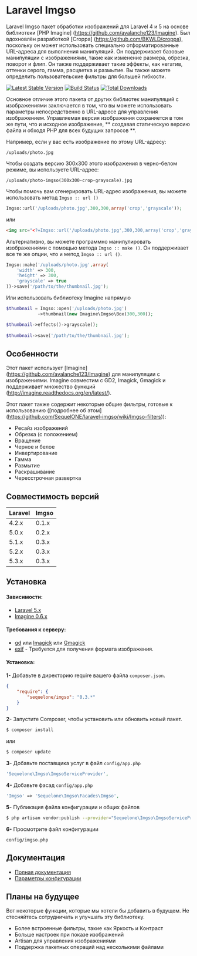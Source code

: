 # Laravel Imgso
Laravel Imgso пакет обработки изображений для Laravel 4 и 5 на основе библиотеки [PHP Imagine] (https://github.com/avalanche123/Imagine). Был вдохновлён разработкой [Croppa] (https://github.com/BKWLD/croppa), поскольку он может использовать специально отформатированные URL-адреса для выполнения манипуляций. Он поддерживает базовые манипуляции с изображениями, такие как изменение размера, обрезка, поворот и флип. Он также поддерживает такие эффекты, как негатив, оттенки серого, гамма, расцветка и размытие. Вы также можете определить пользовательские фильтры для большей гибкости.

[![Latest Stable Version](https://poser.pugx.org/sequelone/imgso/v/stable.svg)](https://packagist.org/packages/sequelone/imgso)
[![Build Status](https://travis-ci.org/SequelONE/laravel-imgso.png?branch=master)](https://travis-ci.org/SequelONE/laravel-imgso)
[![Total Downloads](https://poser.pugx.org/sequelone/imgso/downloads.svg)](https://packagist.org/packages/sequelone/imgso)

Основное отличие этого пакета от других библиотек манипуляций с изображениями заключается в том, что вы можете использовать параметры непосредственно в URL-адресе для управления изображением. Управляемая версия изображения сохраняется в том же пути, что и исходное изображение, ** создавая статическую версию файла и обходя PHP для всех будущих запросов **.

Например, если у вас есть изображение по этому URL-адресу:

    /uploads/photo.jpg

Чтобы создать версию 300x300 этого изображения в черно-белом режиме, вы используете URL-адрес:

    /uploads/photo-imgso(300x300-crop-grayscale).jpg
    
Чтобы помочь вам сгенерировать URL-адрес изображения, вы можете использовать метод `Imgso :: url ()`

```php
Imgso::url('/uploads/photo.jpg',300,300,array('crop','grayscale'));
```

или

```html
<img src="<?=Imgso::url('/uploads/photo.jpg',300,300,array('crop','grayscale'))?>" />
```

Альтернативно, вы можете программно манипулировать изображениями с помощью метода `Imgso :: make ()`. Он поддерживает все те же опции, что и метод `Imgso :: url ()`.

```php
Imgso::make('/uploads/photo.jpg',array(
	'width' => 300,
	'height' => 300,
	'grayscale' => true
))->save('/path/to/the/thumbnail.jpg');
```

Или использовать библиотеку Imagine напрямую

```php
$thumbnail = Imgso::open('/uploads/photo.jpg')
			->thumbnail(new Imagine\Imgso\Box(300,300));

$thumbnail->effects()->grayscale();
	
$thumbnail->save('/path/to/the/thumbnail.jpg');
```

## Особенности

Этот пакет использует [Imagine] (https://github.com/avalanche123/Imagine) для манипуляции с изображениями. Imagine совместим с GD2, Imagick, Gmagick и поддерживает множество функций (http://imagine.readthedocs.org/en/latest/).

Этот пакет также содержит некоторые общие фильтры, готовые к использованию ([подробнее об этом] (https://github.com/SequelONE/laravel-imgso/wiki/Imgso-filters)):
- Ресайз изображений
- Обрезка (с положением)
- Вращение
- Черное и белое
- Инвертирование
- Гамма
- Размытие
- Раскрашивание
- Чересстрочная развертка

## Совместимость версий

 Laravel  | Imgso
:---------|:----------
 4.2.x    | 0.1.x
 5.0.x    | 0.2.x
 5.1.x    | 0.3.x
 5.2.x    | 0.3.x
 5.3.x    | 0.3.x

## Установка

#### Зависимости:

* [Laravel 5.x](https://github.com/laravel/laravel)
* [Imagine 0.6.x](https://github.com/avalanche123/Imagine)

#### Требования к серверу:

* [gd](http://php.net/manual/en/book.imgso.php) или [Imagick](http://php.net/manual/fr/book.imagick.php) или [Gmagick](http://www.php.net/manual/fr/book.gmagick.php)
* [exif](http://php.net/manual/en/book.exif.php) - Требуется для получения формата изображения.

#### Установка:

**1-** Добавьте в директорию require вашего файла `composer.json`.
```json
{
	"require": {
		"sequelone/imgso": "0.3.*"
	}
}
```

**2-** Запустите Composer, чтобы установить или обновить новый пакет.

```bash
$ composer install
```

или

```bash
$ composer update
```

**3-** Добавьте поставщика услуг в файл `config/app.php`
```php
'Sequelone\Imgso\ImgsoServiceProvider',
```

**4-** Добавьте фасад `config/app.php`
```php
'Imgso' => 'Sequelone\Imgso\Facades\Imgso',
```

**5-** Публикация файла конфигурации и общих файлов

```bash
$ php artisan vendor:publish --provider="Sequelone\Imgso\ImgsoServiceProvider"
```

**6-** Просмотрите файл конфигурации

```
config/imgso.php
```

## Документация
* [Полная документация](https://github.com/SequelONE/imgso/wiki)
* [Параметры конфигурации](https://github.com/SequelONE/imgso/wiki/Configuration-options)

## Планы на будущее
Вот некоторые функции, которые мы хотели бы добавить в будущем. Не стесняйтесь сотрудничать и улучшать эту библиотеку.

* Более встроенные фильтры, такие как Яркость и Контраст
* Больше настроек при показе изображений
* Artisan для управления изображениями
* Поддержка пакетных операций над несколькими файлами